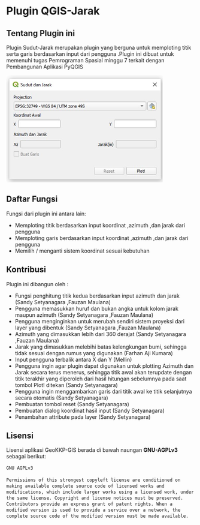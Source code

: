 # Plugin QGIS-Jarak

## Tentang Plugin ini
Plugin Sudut-Jarak merupakan plugin yang berguna untuk memploting titik serta garis berdasarkan input dari pengguna .Plugin ini dibuat untuk memenuhi tugas Pemrograman Spasial minggu 7 terkait dengan Pembangunan Aplikasi PyQGIS

![](./plugin.jpg)

## Daftar Fungsi
Fungsi dari plugin ini antara lain:
* Memploting titik berdasarkan input koordinat ,azimuth ,dan jarak dari pengguna
* Memploting garis berdasarkan input koordinat ,azimuth ,dan jarak dari pengguna
* Memilih / menganti sistem koordinat sesuai kebutuhan

## Kontribusi 
Plugin ini dibangun oleh :
* Fungsi penghitung titik kedua berdasarkan input azimuth dan jarak (Sandy Setyanagara ,Fauzan Maulana)
* Pengguna memasukkan huruf dan bukan angka untuk kolom jarak maupun azimuth (Sandy Setyanagara ,Fauzan Maulana)
* Pengguna menginginkan untuk merubah sendiri sistem proyeksi dari layer yang dibentuk (Sandy Setyanagara ,Fauzan Maulana)
* Azimuth yang dimasukkan lebih dari 360 derajat (Sandy Setyanagara ,Fauzan Maulana)
* Jarak yang dimasukkan melebihi batas kelengkungan bumi, sehingga tidak sesuai dengan rumus yang digunakan (Farhan Aji Kumara)
* Input pengguna terbalik antara X dan Y (Mellin)
* Pengguna ingin agar plugin dapat digunakan untuk plotting Azimuth dan Jarak secara terus menerus, sehingga titik awal akan terupdate dengan titik terakhir yang diperoleh dari hasil hitungan sebelumnya pada saat tombol Plot! ditekan (Sandy Setyanagara)
* Pengguna ingin menggambarkan garis dari titik awal ke titik selanjutnya secara otomatis (Sandy Setyanagara)
* Pembuatan tombol reset (Sandy Setyanagara)
* Pembuatan dialog koordinat hasil input (Sandy Setyanagara)
* Penambahan attribute pada layer (Sandy Setyanagara)

## Lisensi
Lisensi aplikasi GeoKKP-GIS berada di bawah naungan **GNU-AGPLv3** sebagai berikut:

```
GNU AGPLv3

Permissions of this strongest copyleft license are conditioned on making available complete source code of licensed works and modifications, which include larger works using a licensed work, under the same license. Copyright and license notices must be preserved. Contributors provide an express grant of patent rights. When a modified version is used to provide a service over a network, the complete source code of the modified version must be made available.
```
